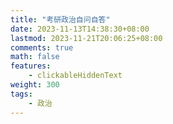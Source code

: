 ```yaml
---
title: "考研政治自问自答"
date: 2023-11-13T14:38:30+08:00
lastmod: 2023-11-21T20:06:25+08:00
comments: true
math: false
features:
    - clickableHiddenText
weight: 300
tags:
    - 政治
---
```


